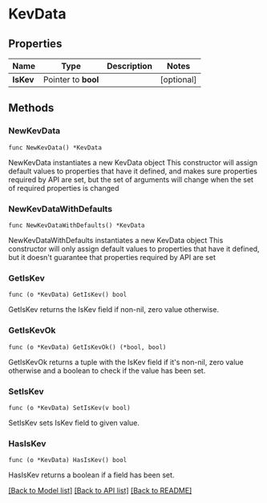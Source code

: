 # KevData

## Properties

Name | Type | Description | Notes
------------ | ------------- | ------------- | -------------
**IsKev** | Pointer to **bool** |  | [optional] 

## Methods

### NewKevData

`func NewKevData() *KevData`

NewKevData instantiates a new KevData object
This constructor will assign default values to properties that have it defined,
and makes sure properties required by API are set, but the set of arguments
will change when the set of required properties is changed

### NewKevDataWithDefaults

`func NewKevDataWithDefaults() *KevData`

NewKevDataWithDefaults instantiates a new KevData object
This constructor will only assign default values to properties that have it defined,
but it doesn't guarantee that properties required by API are set

### GetIsKev

`func (o *KevData) GetIsKev() bool`

GetIsKev returns the IsKev field if non-nil, zero value otherwise.

### GetIsKevOk

`func (o *KevData) GetIsKevOk() (*bool, bool)`

GetIsKevOk returns a tuple with the IsKev field if it's non-nil, zero value otherwise
and a boolean to check if the value has been set.

### SetIsKev

`func (o *KevData) SetIsKev(v bool)`

SetIsKev sets IsKev field to given value.

### HasIsKev

`func (o *KevData) HasIsKev() bool`

HasIsKev returns a boolean if a field has been set.


[[Back to Model list]](../README.md#documentation-for-models) [[Back to API list]](../README.md#documentation-for-api-endpoints) [[Back to README]](../README.md)


